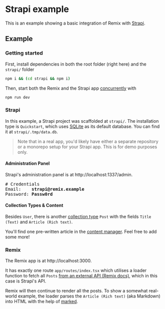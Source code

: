 # Strapi example

This is an example showing a basic integration of Remix with [Strapi](https://strapi.io).

## Example

### Getting started

First, install dependencies in both the root folder (right here) and the `strapi/` folder

```bash
npm i && (cd strapi && npm i)
```

Then, start both the Remix and the Strapi app [concurrently](https://github.com/open-cli-tools/concurrently) with

```bash
npm run dev
```

### Strapi

In this example, a Strapi project was scaffolded at `strapi/`. The installation type is `Quickstart`, which uses [SQLite](https://www.sqlite.org/index.html) as its default database. You can find it at `strapi/.tmp/data.db`.

> Note that in a real app, you'd likely have either a separate repository or a monorepo setup for your Strapi app. This is for demo purposes only.

#### Administration Panel

Strapi's administration panel is at http://localhost:1337/admin.

<pre>
# Credentials
Email:    <strong>strapi@remix.example</strong>
Password: <strong>Passw0rd</strong>
</pre>

#### Collection Types & Content

Besides `User`, there is another [collection type](https://docs.strapi.io/user-docs/latest/content-manager/introduction-to-content-manager.html#collection-types) `Post` with the fields `Title (Text)` and `Article (Rich text)`.

You'll find one pre-written article in the [content manager](https://docs.strapi.io/user-docs/latest/content-manager/writing-content.html#filling-up-fields). Feel free to add some more!

### Remix

The Remix app is at http://localhost:3000.

It has exactly one route `app/routes/index.tsx` which utilises a loader function to fetch all `Posts` [from an external API (Remix docs)](https://remix.run/guides/data-loading#external-apis), which in this case is Strapi's API.

Remix will then continue to render all the posts. To show a somewhat real-world example, the loader parses the `Article (Rich text)` (aka Markdown) into HTML with the help of [marked](https://github.com/markedjs/marked).
